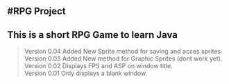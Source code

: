 #RPG Project
---
This is a short RPG Game to learn Java
---

>Version 0.04 Added New Sprite method for saving and acces sprites.
>Version 0.03 Added New method for Graphic Sprites (dont work yet).  
>Version 0.02 Displays FPS and ASP on window title.  
>Version 0.01 Only displays a blank window.  
